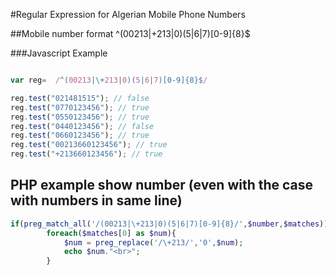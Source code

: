 #Regular Expression for Algerian Mobile Phone Numbers
    
##Mobile number format
     ^(00213|\+213|0)(5|6|7)[0-9]{8}$
    
###Javascript Example

```javascript

var reg=  /^(00213|\+213|0)(5|6|7)[0-9]{8}$/

reg.test("021481515"); // false
reg.test("0770123456"); // true
reg.test("0550123456"); // true
reg.test("0440123456"); // false
reg.test("0660123456"); // true
reg.test("00213660123456"); // true
reg.test("+213660123456"); // true

```
## PHP example show number (even with the case with numbers in same line)

```php
if(preg_match_all('/(00213|\+213|0)(5|6|7)[0-9]{8}/',$number,$matches)){
        foreach($matches[0] as $num){
            $num = preg_replace('/\+213/','0',$num);
            echo $num."<br>"; 
        }
```
